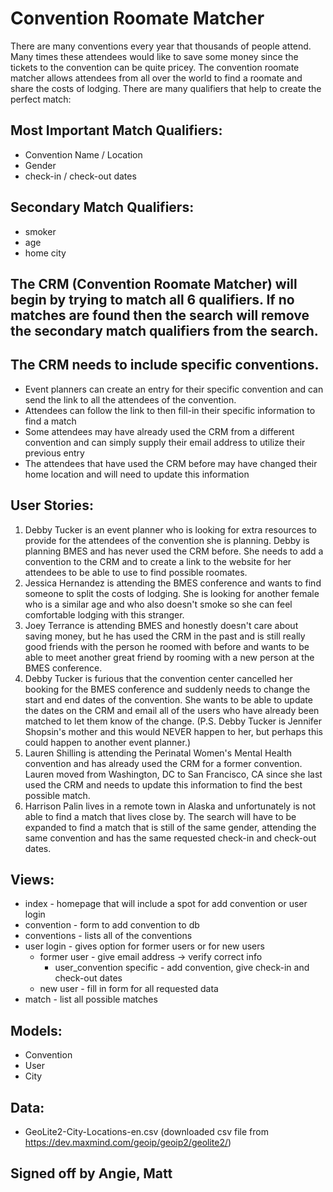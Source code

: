 # Convention Roomate Matcher

There are many conventions every year that thousands of people attend. Many times these attendees would like to save some money since the tickets to the convention can be quite pricey. The convention roomate matcher allows attendees from all over the world to find a roomate and share the costs of lodging. There are many qualifiers that help to create the perfect match:

## Most Important Match Qualifiers:
  * Convention Name / Location
  * Gender
  * check-in / check-out dates

## Secondary Match Qualifiers:
  * smoker
  * age
  * home city

## The CRM (Convention Roomate Matcher) will begin by trying to match all 6 qualifiers. If no matches are found then the search will remove the secondary match qualifiers from the search.

## The CRM needs to include specific conventions.
  * Event planners can create an entry for their specific convention and can send the link to all the attendees of the convention.
  * Attendees can follow the link to then fill-in their specific information to find a match
  * Some attendees may have already used the CRM from a different convention and can simply supply their email address to utilize their previous entry
  * The attendees that have used the CRM before may have changed their home location and will need to update this information

## User Stories:
  1. Debby Tucker is an event planner who is looking for extra resources to provide for the attendees of the convention she is planning. Debby is planning BMES and has never used the CRM before. She needs to add a convention to the CRM and to create a link to the website for her attendees to be able to use to find possible roomates.
  2. Jessica Hernandez is attending the BMES conference and wants to find someone to split the costs of lodging. She is looking for another female who is a similar age and who also doesn't smoke so she can feel comfortable lodging with this stranger.
  3. Joey Terrance is attending BMES and honestly doesn't care about saving money, but he has used the CRM in the past and is still really good friends with the person he roomed with before and wants to be able to meet another great friend by rooming with a new person at the BMES conference.
  4. Debby Tucker is furious that the convention center cancelled her booking for the BMES conference and suddenly needs to change the start and end dates of the convention. She wants to be able to update the dates on the CRM and email all of the users who have already been matched to let them know of the change. (P.S. Debby Tucker is Jennifer Shopsin's mother and this would NEVER happen to her, but perhaps this could happen to another event planner.)
  5. Lauren Shilling is attending the Perinatal Women's Mental Health convention and has already used the CRM for a former convention. Lauren moved from Washington, DC to San Francisco, CA since she last used the CRM and needs to update this information to find the best possible match.
  6. Harrison Palin lives in a remote town in Alaska and unfortunately is not able to find a match that lives close by. The search will have to be expanded to find a match that is still of the same gender, attending the same convention and has the same requested check-in and check-out dates.


## Views:
  * index - homepage that will include a spot for add convention or user login
  * convention - form to add convention to db
  * conventions - lists all of the conventions
  * user login - gives option for former users or for new users
    * former user - give email address -> verify correct info
        * user_convention specific - add convention, give check-in and check-out dates
    * new user - fill in form for all requested data
  * match - list all possible matches

## Models:
  * Convention
  * User
  * City

## Data:
  * GeoLite2-City-Locations-en.csv (downloaded csv file from https://dev.maxmind.com/geoip/geoip2/geolite2/)

## Signed off by Angie, Matt